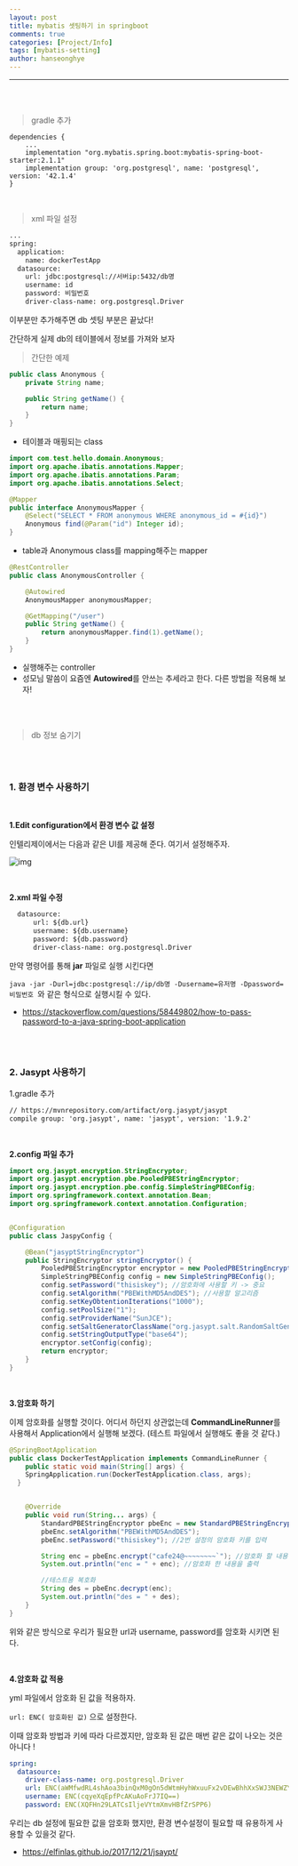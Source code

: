 ```yaml
---
layout: post
title: mybatis 셋팅하기 in springboot
comments: true
categories: [Project/Info]
tags: [mybatis-setting]
author: hanseonghye
---
```


---

<br /><br />

> <subtitle> gradle 추가 </subtitle>

```shell
dependencies {
	...
    implementation "org.mybatis.spring.boot:mybatis-spring-boot-starter:2.1.1"
    implementation group: 'org.postgresql', name: 'postgresql', version: '42.1.4'
}
```

<br />

> <subtitle> xml 파일 설정 </subtitle>

```xml
...
spring:
  application:
    name: dockerTestApp
  datasource:
    url: jdbc:postgresql://서버ip:5432/db명
    username: id
    password: 비밀번호
    driver-class-name: org.postgresql.Driver
```

이부분만 추가해주면 db 셋팅 부분은 끝났다!

간단하게 실제 db의 테이블에서 정보를 가져와 보자



> <subtitle> 간단한 예제 </subtitle>

```java
public class Anonymous {
    private String name;

    public String getName() {
        return name;
    }
}
```

- 테이블과 매핑되는 class



```java
import com.test.hello.domain.Anonymous;
import org.apache.ibatis.annotations.Mapper;
import org.apache.ibatis.annotations.Param;
import org.apache.ibatis.annotations.Select;

@Mapper
public interface AnonymousMapper {
    @Select("SELECT * FROM anonymous WHERE anonymous_id = #{id}")
    Anonymous find(@Param("id") Integer id);
}
```

- table과 Anonymous class를 mapping해주는 mapper



```java
@RestController
public class AnonymousController {

    @Autowired
    AnonymousMapper anonymousMapper;

    @GetMapping("/user")
    public String getName() {
        return anonymousMapper.find(1).getName();
    }
}
```

- 실행해주는 controller
- 성모님 말씀이 요즘엔 **Autowired**를 안쓰는 추세라고 한다. 다른 방법을 적용해 보자!



<br />

<br />



> <subtitle> db 정보 숨기기 </subtitle>

<br /><br />

### 1. 환경 변수 사용하기 ###

<br />

**1.Edit configuration에서 환경 변수 값 설정**

인텔리제이에서는 다음과 같은 UI를 제공해 준다. 여기서 설정해주자.

![img](/assets/post-img/projectinfo/image-20200312-01.png)

<br />

**2.xml 파일 수정**

```xml
  datasource:
      url: ${db.url}
      username: ${db.username}
      password: ${db.password}
      driver-class-name: org.postgresql.Driver
```



만약 명령어를 통해 **jar** 파일로 실행 시킨다면

`java -jar -Durl=jdbc:postgresql://ip/db명 -Dusername=유저명 -Dpassword=비밀번호 `와 같은 형식으로 실행시킬 수 있다.



- <https://stackoverflow.com/questions/58449802/how-to-pass-password-to-a-java-spring-boot-application>

<br /><br />

### 2. Jasypt 사용하기

1.gradle 추가

```xml
// https://mvnrepository.com/artifact/org.jasypt/jasypt
compile group: 'org.jasypt', name: 'jasypt', version: '1.9.2'
```

<br />

**2.config 파일 추가**

```java
import org.jasypt.encryption.StringEncryptor;
import org.jasypt.encryption.pbe.PooledPBEStringEncryptor;
import org.jasypt.encryption.pbe.config.SimpleStringPBEConfig;
import org.springframework.context.annotation.Bean;
import org.springframework.context.annotation.Configuration;


@Configuration
public class JaspyConfig {

    @Bean("jasyptStringEncryptor")
    public StringEncryptor stringEncryptor() {
        PooledPBEStringEncryptor encryptor = new PooledPBEStringEncryptor();
        SimpleStringPBEConfig config = new SimpleStringPBEConfig();
        config.setPassword("thisiskey"); //암호화에 사용할 키 -> 중요
        config.setAlgorithm("PBEWithMD5AndDES"); //사용할 알고리즘
        config.setKeyObtentionIterations("1000");
        config.setPoolSize("1");
        config.setProviderName("SunJCE");
        config.setSaltGeneratorClassName("org.jasypt.salt.RandomSaltGenerator");
        config.setStringOutputType("base64");
        encryptor.setConfig(config);
        return encryptor;
    }
}
```

<br />

**3.암호화 하기**

이제 암호화를 실행할 것이다. 어디서 하던지 상관없는데 **CommandLineRunner**를 사용해서 Application에서 실행해 보겠다. (테스트 파일에서 실행해도 좋을 것 같다.)

```java
@SpringBootApplication
public class DockerTestApplication implements CommandLineRunner {
    public static void main(String[] args) {
    SpringApplication.run(DockerTestApplication.class, args);
  }


    @Override
    public void run(String... args) {
        StandardPBEStringEncryptor pbeEnc = new StandardPBEStringEncryptor();
        pbeEnc.setAlgorithm("PBEWithMD5AndDES");
        pbeEnc.setPassword("thisiskey"); //2번 설정의 암호화 키를 입력

        String enc = pbeEnc.encrypt("cafe24@~~~~~~~~`"); //암호화 할 내용
        System.out.println("enc = " + enc); //암호화 한 내용을 출력

        //테스트용 복호화
        String des = pbeEnc.decrypt(enc);
        System.out.println("des = " + des);
    }
}

```

위와 같은 방식으로 우리가 필요한 url과 username, password를 암호화 시키면 된다.

<br />

**4.암호화 값 적용**

yml 파일에서 암호화 된 값을 적용하자.

`url: ENC( 암호화된 값)` 으로 설정한다.

이때 암호화 방법과 키에 따라 다르겠지만, 암호화 된 값은 매번 같은 값이 나오는 것은 아니다 !

```yml
spring:
  datasource:
    driver-class-name: org.postgresql.Driver
    url: ENC(aWMfwdRL4shAoa3binQxM0gOn5dWtmHyhWxuuFx2vDEwBhhXxSWJ3NEWZYsgbfQsdTx7tyvPKio=)
    username: ENC(cqyeXqEpfPcAKuAoFrJ7IQ==)
    password: ENC(XQFHn29LATCsIljeVYtmXmvHBfZrSPP6)
```

우리는 db 설정에 필요한 값을 암호화 했지만, 환경 변수설정이 필요할 때 유용하게 사용할 수 있을것 같다.



- <https://elfinlas.github.io/2017/12/21/jsaypt/>